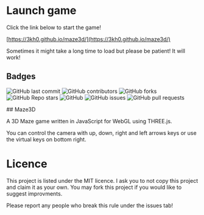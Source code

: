 # Launch game

Click the link below to start the game!

[https://3kh0.github.io/maze3d/](https://3kh0.github.io/maze3d/)

Sometimes it might take a long time to load but please be patient! It will work!

## Badges

<p>
<img alt="GitHub last commit" src="https://img.shields.io/github/last-commit/3kh0/maze3d?color=red&label=Lastest%20commit&logo=github">
<img alt="GitHub contributors" src="https://img.shields.io/github/contributors/3kh0/maze3d?color=purple&label=Contributors&logo=github">
<img alt="GitHub forks" src="https://img.shields.io/github/forks/3kh0/maze3d?label=Forks&logo=github">
<img alt="GitHub Repo stars" src="https://img.shields.io/github/stars/3kh0/maze3d?color=yellow&label=Stars&logo=github">
<img alt="GitHub" src="https://img.shields.io/github/license/3kh0/maze3d?label=License&logo=github">
<img alt="GitHub issues" src="https://img.shields.io/github/issues/3kh0/maze3d?label=Issues&logo=github">
<img alt="GitHub pull requests" src="https://img.shields.io/github/issues-pr/3kh0/maze3d?color=yellow&label=Pull%20Requests&logo=github">
  </p>
## Maze3D

A 3D Maze game written in JavaScript for WebGL using THREE.js.

You can control the camera with up, down, right and left arrows keys or use the virtual keys on bottom right.

Licence
======
This project is listed under the MIT licence. I ask you to not copy this project and claim it as your own. You may fork this project if you would like to suggest improvments. 

Please report any people who break this rule under the issues tab!

